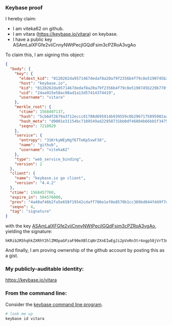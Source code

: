 ### Keybase proof

I hereby claim:

  * I am viteka62 on github.
  * I am vitara (https://keybase.io/vitara) on keybase.
  * I have a public key ASAmLalXFGfe2viiCnnyNWtPecjlGQdFsim3cPZRoA3vgAo

To claim this, I am signing this object:

```json
{
  "body": {
    "key": {
      "eldest_kid": "0120262da9571467dedaf8a20a79f2356b4f79c8e5190745b229b770f651a00def800a",
      "host": "keybase.io",
      "kid": "0120262da9571467dedaf8a20a79f2356b4f79c8e5190745b229b770f651a00def800a",
      "uid": "24aa915e58ac08ad1a13d57414374419",
      "username": "vitara"
    },
    "merkle_root": {
      "ctime": 1568407137,
      "hash": "5cb6df2679a3712eccc81788d695914b939559c8b2967175095002aaa5e50820766fa7247b0ec808a574a650d78bb1971dbe36642af47302832131905ab848f7",
      "hash_meta": "d9001e31154bc7189549ad22958731bb0df46804b66bb5f34752d722201da06c",
      "seqno": 7210929
    },
    "service": {
      "entropy": "31KrkyWEyHgf6TTeKp5xwF38",
      "name": "github",
      "username": "viteka62"
    },
    "type": "web_service_binding",
    "version": 2
  },
  "client": {
    "name": "keybase.io go client",
    "version": "4.4.2"
  },
  "ctime": 1568457760,
  "expire_in": 504576000,
  "prev": "4a40af46b2fa5e658f19542cdaff706e1ef8e8570b1cc389bd044fd49f7d4517",
  "seqno": 4,
  "tag": "signature"
}
```

with the key [ASAmLalXFGfe2viiCnnyNWtPecjlGQdFsim3cPZRoA3vgAo](https://keybase.io/vitara), yielding the signature:

```
hKRib2R5hqhkZXRhY2hlZMOpaGFzaF90eXBlCqNrZXnEIwEgJi2pVxRn3tr4ogp58jVrT3nI5RkHRbIpt3D2UaAN74AKp3BheWxvYWTESpcCBMQgSkCvRrL6XmWPGVQs2v9wbh746FcLHMOJvQRP1J99RRfEIJBzGqk9C8SesZ3qp+Vdh/i5fn2NmKTGA9/cwGok1kLFAgHCo3NpZ8RA/kidVIbpWJMdMLB7zjGpW1DBMtbJdp0rqt/2EzA2pi+zW/seM3A+QiCbeeLuvNcDermJ3mGeRS7hlbU2gquiAqhzaWdfdHlwZSCkaGFzaIKkdHlwZQildmFsdWXEIKmz0bu4gikBGCoFJdqmMMi9TVXwf+dsUZoPR3tDJdXCo3RhZ80CAqd2ZXJzaW9uAQ==

```

And finally, I am proving ownership of the github account by posting this as a gist.

### My publicly-auditable identity:

https://keybase.io/vitara

### From the command line:

Consider the [keybase command line program](https://keybase.io/download).

```bash
# look me up
keybase id vitara
```
